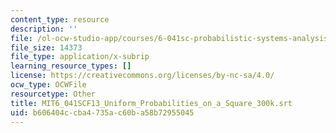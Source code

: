 ```yaml
---
content_type: resource
description: ''
file: /ol-ocw-studio-app/courses/6-041sc-probabilistic-systems-analysis-and-applied-probability-fall-2013/b606404ccba4735ac60ba58b72955045_MIT6_041SCF13_Uniform_Probabilities_on_a_Square_300k.srt
file_size: 14373
file_type: application/x-subrip
learning_resource_types: []
license: https://creativecommons.org/licenses/by-nc-sa/4.0/
ocw_type: OCWFile
resourcetype: Other
title: MIT6_041SCF13_Uniform_Probabilities_on_a_Square_300k.srt
uid: b606404c-cba4-735a-c60b-a58b72955045
---
```


